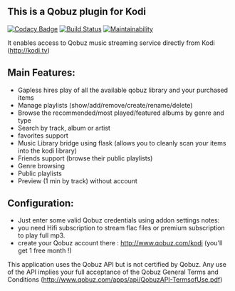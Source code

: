 This is a Qobuz plugin for Kodi
-------------------------------

[![Codacy Badge](https://api.codacy.com/project/badge/Grade/d8a3887cb465415bb71cbec8c41ac375)](https://app.codacy.com/app/tidalf/plugin.audio.qobuz?utm_source=github.com&utm_medium=referral&utm_content=tidalf/plugin.audio.qobuz&utm_campaign=badger)
[![Build Status](https://travis-ci.org/tidalf/plugin.audio.qobuz.svg?branch=master)](https://travis-ci.org/tidalf/plugin.audio.qobuz)
[![Maintainability](https://api.codeclimate.com/v1/badges/86d27b112ea8595a18a5/maintainability)](https://codeclimate.com/github/tidalf/plugin.audio.qobuz/maintainability)

It enables access to Qobuz music streaming service directly from Kodi (http://kodi.tv)

Main Features: 
--------------

- Gapless hires play of all the available qobuz library and your purchased items
- Manage playlists (show/add/remove/create/rename/delete)
- Browse the recommended/most played/featured albums by genre and type 
- Search by track, album or artist
- favorites support
- Music Library bridge using flask (allows you to cleanly scan your items into the kodi library)
- Friends support (browse their public playlists)
- Genre browsing
- Public playlists
- Preview (1 min by track) without account 

Configuration:
--------------
- Just enter some valid Qobuz credentials using addon settings
notes: 
- you need Hifi subscription to stream flac files or premium subscription to play full mp3. 
- create your Qobuz account there : http://www.qobuz.com/kodi (you'll get 1 free month !) 

This application uses the Qobuz API but is not certified by Qobuz.
Any use of the API implies your full acceptance of the Qobuz General Terms and Conditions (http://www.qobuz.com/apps/api/QobuzAPI-TermsofUse.pdf)
